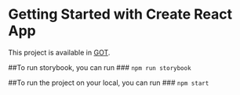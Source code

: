 # Getting Started with Create React App

This project is available in [GOT](https://saaras225.github.io/GOT/).

##To run storybook, you can run ### `npm run storybook`

##To run the project on your local, you can run ### `npm start`
